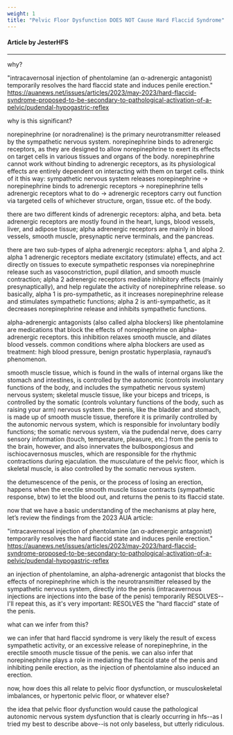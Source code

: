 ```yaml
---
weight: 1
title: "Pelvic Floor Dysfunction DOES NOT Cause Hard Flaccid Syndrome"
---
```


#### Article by JesterHFS

---

 why?

"intracavernosal injection of phentolamine (an α-adrenergic antagonist) temporarily resolves the hard flaccid state and induces penile erection." https://auanews.net/issues/articles/2023/may-2023/hard-flaccid-syndrome-proposed-to-be-secondary-to-pathological-activation-of-a-pelvic/pudendal-hypogastric-reflex

why is this significant?

norepinephrine (or noradrenaline) is the primary neurotransmitter released by the sympathetic nervous system. norepinephrine binds to adrenergic receptors, as they are designed to allow norepinephrine to exert its effects on target cells in various tissues and organs of the body. norepinephrine cannot work without binding to adrenergic receptors, as its physiological effects are entirely dependent on interacting with them on target cells. think of it this way: sympathetic nervous system releases norepinephrine -> norepinephrine binds to adrenergic receptors -> norepinephrine tells adrenergic receptors what to do -> adrenergic receptors carry out function via targeted cells of whichever structure, organ, tissue etc. of the body.

there are two different kinds of adrenergic receptors: alpha, and beta. beta adrenergic receptors are mostly found in the heart, lungs, blood vessels, liver, and adipose tissue; alpha adrenergic receptors are mainly in blood vessels, smooth muscle, presynaptic nerve terminals, and the pancreas.

there are two sub-types of alpha adrenergic receptors: alpha 1, and alpha 2. alpha 1 adrenergic receptors mediate excitatory (stimulate) effects, and act directly on tissues to execute sympathetic responses via norepinephrine release such as vasoconstriction, pupil dilation, and smooth muscle contraction; alpha 2 adrenergic receptors mediate inhibitory effects (mainly presynaptically), and help regulate the activity of norepinephrine release. so basically, alpha 1 is pro-sympathetic, as it increases norepinephrine release and stimulates sympathetic functions; alpha 2 is anti-sympathetic, as it decreases norepinephrine release and inhibits sympathetic functions.

alpha-adrenergic antagonists (also called alpha blockers) like phentolamine are medications that block the effects of norepinephrine on alpha-adrenergic receptors. this inhibition relaxes smooth muscle, and dilates blood vessels. common conditions where alpha blockers are used as treatment: high blood pressure, benign prostatic hyperplasia, raynaud’s phenomenon.

smooth muscle tissue, which is found in the walls of internal organs like the stomach and intestines, is controlled by the autonomic (controls involuntary functions of the body, and includes the sympathetic nervous system) nervous system; skeletal muscle tissue, like your biceps and triceps, is controlled by the somatic (controls voluntary functions of the body, such as raising your arm) nervous system. the penis, like the bladder and stomach, is made up of smooth muscle tissue, therefore it is primarily controlled by the autonomic nervous system, which is responsible for involuntary bodily functions; the somatic nervous system, via the pudendal nerve, does carry sensory information (touch, temperature, pleasure, etc.) from the penis to the brain, however, and also innervates the bulbospongiosus and ischiocavernosus muscles, which are responsible for the rhythmic contractions during ejaculation. the musculature of the pelvic floor, which is skeletal muscle, is also controlled by the somatic nervous system.

the detumescence of the penis, or the process of losing an erection, happens when the erectile smooth muscle tissue contracts (sympathetic response, btw) to let the blood out, and returns the penis to its flaccid state.

now that we have a basic understanding of the mechanisms at play here, let’s review the findings from the 2023 AUA article:

"intracavernosal injection of phentolamine (an α-adrenergic antagonist) temporarily resolves the hard flaccid state and induces penile erection." https://auanews.net/issues/articles/2023/may-2023/hard-flaccid-syndrome-proposed-to-be-secondary-to-pathological-activation-of-a-pelvic/pudendal-hypogastric-reflex

an injection of phentolamine, an alpha-adrenergic antagonist that blocks the effects of norepinephrine which is the neurotransmitter released by the sympathetic nervous system, directly into the penis (intracavernous injections are injections into the base of the penis) temporarily RESOLVES--I'll repeat this, as it's very important: RESOLVES the "hard flaccid" state of the penis.

what can we infer from this?

we can infer that hard flaccid syndrome is very likely the result of excess sympathetic activity, or an excessive release of norepinephrine, in the erectile smooth muscle tissue of the penis. we can also infer that norepinephrine plays a role in mediating the flaccid state of the penis and inhibiting penile erection, as the injection of phentolamine also induced an erection.

now, how does this all relate to pelvic floor dysfunction, or musculoskeletal imbalances, or hypertonic pelvic floor, or whatever else?

the idea that pelvic floor dysfunction would cause the pathological autonomic nervous system dysfunction that is clearly occurring in hfs--as I tried my best to describe above--is not only baseless, but utterly ridiculous.